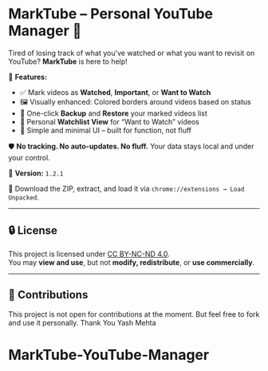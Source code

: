 # MarkTube – Personal YouTube Manager 🎯

Tired of losing track of what you've watched or what you want to revisit on YouTube? **MarkTube** is here to help!

🚀 **Features:**
- ✅ Mark videos as **Watched**, **Important**, or **Want to Watch**
- 🖼️ Visually enhanced: Colored borders around videos based on status
- 💾 One-click **Backup** and **Restore** your marked videos list
- 🎯 Personal **Watchlist View** for “Want to Watch” videos
- 🎨 Simple and minimal UI – built for function, not fluff

🛡️ **No tracking. No auto-updates. No fluff.**
Your data stays local and under your control.

📝 **Version:** `1.2.1`

📁 Download the ZIP, extract, and load it via `chrome://extensions → Load Unpacked`.

---

## 🔒 License

This project is licensed under [CC BY-NC-ND 4.0](https://creativecommons.org/licenses/by-nc-nd/4.0/).  
You may **view and use**, but not **modify, redistribute**, or **use commercially**.

---

## 🙌 Contributions

This project is not open for contributions at the moment. But feel free to fork and use it personally.
Thank You
Yash Mehta
# MarkTube-YouTube-Manager
